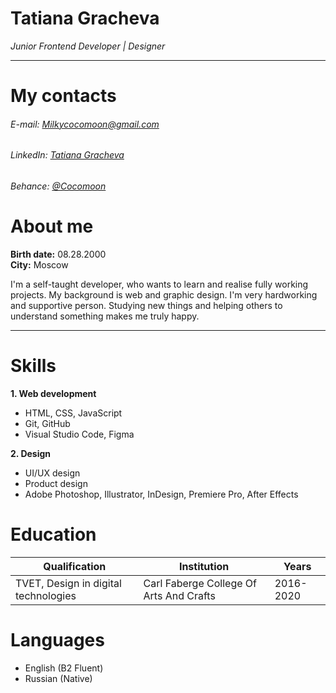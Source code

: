 # Tatiana Gracheva
*Junior Frontend Developer | Designer*

---

# My contacts
###### E-mail: [Milkycocomoon@gmail.com](https://mail.google.com/mail/u/4/#inbox?compose=CllgCKCDkpLgxFpLpDRltmnWjsQdNBrZlSSlGsCvgTRhhpQRwQMglbsbpVnHkcTldpKtghgFPGq)
###### LinkedIn: [Tatiana Gracheva](https://www.linkedin.com/in/tatiana-g-36675a202/)
###### Behance: [@Cocomoon](https://www.behance.net/cocomoon)

# About me
**Birth date:** 08.28.2000  
**City:** Moscow  

I'm a self-taught developer, who wants to learn and realise fully working projects. My background is web and graphic design. I'm very hardworking and supportive person. Studying new things and helping others to understand something makes me truly happy.

---

# Skills
__1. Web development__
* HTML, CSS, JavaScript
* Git, GitHub
* Visual Studio Code, Figma

__2. Design__
* UI/UX design
* Product design
* Adobe Photoshop, Illustrator, InDesign, Premiere Pro, After Effects

# Education

Qualification|Institution|Years
-------------|-------------|--------------
TVET, Design in digital technologies|Carl Faberge College Of Arts And Crafts| 2016-2020

# Languages
* English (B2 Fluent)
* Russian (Native)
